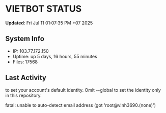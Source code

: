 # VIETBOT STATUS
**Updated**: Fri Jul 11 01:07:35 PM +07 2025

## System Info
- IP: 103.77.172.150
- Uptime: up 5 days, 16 hours, 55 minutes
- Files: 17568

## Last Activity

to set your account's default identity.
Omit --global to set the identity only in this repository.

fatal: unable to auto-detect email address (got 'root@vinh3690.(none)')
